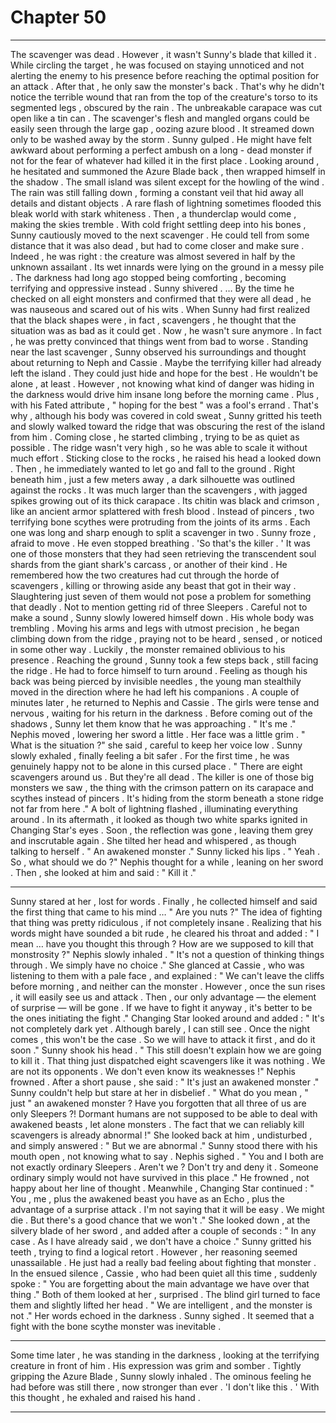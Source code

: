 
# Chapter 50


---

The scavenger was dead . However , it wasn't Sunny's blade that killed it .
While circling the target , he was focused on staying unnoticed and not alerting the enemy to his presence before reaching the optimal position for an attack . After that , he only saw the monster's back .
That's why he didn't notice the terrible wound that ran from the top of the creature's torso to its segmented legs , obscured by the rain .
The unbreakable carapace was cut open like a tin can . The scavenger's flesh and mangled organs could be easily seen through the large gap , oozing azure blood . It streamed down only to be washed away by the storm .
Sunny gulped .
He might have felt awkward about performing a perfect ambush on a long - dead monster if not for the fear of whatever had killed it in the first place .
Looking around , he hesitated and summoned the Azure Blade back , then wrapped himself in the shadow .
The small island was silent except for the howling of the wind . The rain was still falling down , forming a constant veil that hid away all details and distant objects . A rare flash of lightning sometimes flooded this bleak world with stark whiteness . Then , a thunderclap would come , making the skies tremble .
With cold fright settling deep into his bones , Sunny cautiously moved to the next scavenger . He could tell from some distance that it was also dead , but had to come closer and make sure . Indeed , he was right : the creature was almost severed in half by the unknown assailant . Its wet innards were lying on the ground in a messy pile .
The darkness had long ago stopped being comforting , becoming terrifying and oppressive instead . Sunny shivered .
… By the time he checked on all eight monsters and confirmed that they were all dead , he was nauseous and scared out of his wits . When Sunny had first realized that the black shapes were , in fact , scavengers , he thought that the situation was as bad as it could get . Now , he wasn't sure anymore .
In fact , he was pretty convinced that things went from bad to worse .
Standing near the last scavenger , Sunny observed his surroundings and thought about returning to Neph and Cassie . Maybe the terrifying killer had already left the island . They could just hide and hope for the best . He wouldn't be alone , at least .
However , not knowing what kind of danger was hiding in the darkness would drive him insane long before the morning came . Plus , with his Fated attribute , " hoping for the best " was a fool's errand .
That's why , although his body was covered in cold sweat , Sunny gritted his teeth and slowly walked toward the ridge that was obscuring the rest of the island from him . Coming close , he started climbing , trying to be as quiet as possible .
The ridge wasn't very high , so he was able to scale it without much effort . Sticking close to the rocks , he raised his head a looked down .
Then , he immediately wanted to let go and fall to the ground .
Right beneath him , just a few meters away , a dark silhouette was outlined against the rocks . It was much larger than the scavengers , with jagged spikes growing out of its thick carapace . Its chitin was black and crimson , like an ancient armor splattered with fresh blood . Instead of pincers , two terrifying bone scythes were protruding from the joints of its arms .
Each one was long and sharp enough to split a scavenger in two .
Sunny froze , afraid to move . He even stopped breathing .
'So that's the killer . '
It was one of those monsters that they had seen retrieving the transcendent soul shards from the giant shark's carcass , or another of their kind . He remembered how the two creatures had cut through the horde of scavengers , killing or throwing aside any beast that got in their way . Slaughtering just seven of them would not pose a problem for something that deadly .
Not to mention getting rid of three Sleepers .
Careful not to make a sound , Sunny slowly lowered himself down . His whole body was trembling . Moving his arms and legs with utmost precision , he began climbing down from the ridge , praying not to be heard , sensed , or noticed in some other way .
Luckily , the monster remained oblivious to his presence .
Reaching the ground , Sunny took a few steps back , still facing the ridge . He had to force himself to turn around . Feeling as though his back was being pierced by invisible needles , the young man stealthily moved in the direction where he had left his companions .
A couple of minutes later , he returned to Nephis and Cassie . The girls were tense and nervous , waiting for his return in the darkness . Before coming out of the shadows , Sunny let them know that he was approaching .
" It's me ."
Nephis moved , lowering her sword a little . Her face was a little grim .
" What is the situation ?" she said , careful to keep her voice low .
Sunny slowly exhaled , finally feeling a bit safer . For the first time , he was genuinely happy not to be alone in this cursed place .
" There are eight scavengers around us . But they're all dead . The killer is one of those big monsters we saw , the thing with the crimson pattern on its carapace and scythes instead of pincers . It's hiding from the storm beneath a stone ridge not far from here ."
A bolt of lightning flashed , illuminating everything around . In its aftermath , it looked as though two white sparks ignited in Changing Star's eyes . Soon , the reflection was gone , leaving them grey and inscrutable again .
She tilted her head and whispered , as though talking to herself .
" An awakened monster ."
Sunny licked his lips .
" Yeah . So , what should we do ?"
Nephis thought for a while , leaning on her sword . Then , she looked at him and said :
" Kill it ."
***
Sunny stared at her , lost for words . Finally , he collected himself and said the first thing that came to his mind …
" Are you nuts ?"
The idea of fighting that thing was pretty ridiculous , if not completely insane . Realizing that his words might have sounded a bit rude , he cleared his throat and added :
" I mean … have you thought this through ? How are we supposed to kill that monstrosity ?"
Nephis slowly inhaled .
" It's not a question of thinking things through . We simply have no choice ."
She glanced at Cassie , who was listening to them with a pale face , and explained :
" We can't leave the cliffs before morning , and neither can the monster . However , once the sun rises , it will easily see us and attack . Then , our only advantage — the element of surprise — will be gone . If we have to fight it anyway , it's better to be the ones initiating the fight ."
Changing Star looked around and added :
" It's not completely dark yet . Although barely , I can still see . Once the night comes , this won't be the case . So we will have to attack it first , and do it soon ."
Sunny shook his head .
" This still doesn't explain how we are going to kill it . That thing just dispatched eight scavengers like it was nothing . We are not its opponents . We don't even know its weaknesses !"
Nephis frowned . After a short pause , she said :
" It's just an awakened monster ."
Sunny couldn't help but stare at her in disbelief .
" What do you mean , " just " an awakened monster ? Have you forgotten that all three of us are only Sleepers ?! Dormant humans are not supposed to be able to deal with awakened beasts , let alone monsters . The fact that we can reliably kill scavengers is already abnormal !"
She looked back at him , undisturbed , and simply answered :
" But we are abnormal ."
Sunny stood there with his mouth open , not knowing what to say .
Nephis sighed .
" You and I both are not exactly ordinary Sleepers . Aren't we ? Don't try and deny it . Someone ordinary simply would not have survived in this place ."
He frowned , not happy about her line of thought . Meanwhile , Changing Star continued :
" You , me , plus the awakened beast you have as an Echo , plus the advantage of a surprise attack . I'm not saying that it will be easy . We might die . But there's a good chance that we won't ."
She looked down , at the silvery blade of her sword , and added after a couple of seconds :
" In any case . As I have already said , we don't have a choice ."
Sunny gritted his teeth , trying to find a logical retort . However , her reasoning seemed unassailable . He just had a really bad feeling about fighting that monster .
In the ensued silence , Cassie , who had been quiet all this time , suddenly spoke :
" You are forgetting about the main advantage we have over that thing ."
Both of them looked at her , surprised .
The blind girl turned to face them and slightly lifted her head .
" We are intelligent , and the monster is not ."
Her words echoed in the darkness . Sunny sighed .
It seemed that a fight with the bone scythe monster was inevitable .
***
Some time later , he was standing in the darkness , looking at the terrifying creature in front of him . His expression was grim and somber . Tightly gripping the Azure Blade , Sunny slowly inhaled .
The ominous feeling he had before was still there , now stronger than ever .
'I don't like this . '
With this thought , he exhaled and raised his hand .

---

